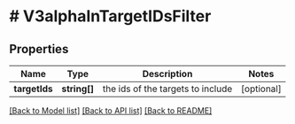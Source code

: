 # # V3alphaInTargetIDsFilter

## Properties

Name | Type | Description | Notes
------------ | ------------- | ------------- | -------------
**targetIds** | **string[]** | the ids of the targets to include | [optional]

[[Back to Model list]](../../README.md#models) [[Back to API list]](../../README.md#endpoints) [[Back to README]](../../README.md)
